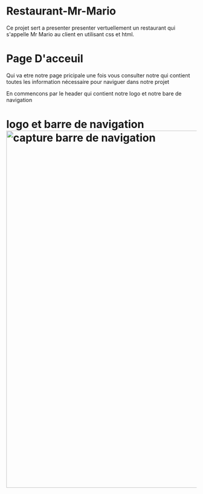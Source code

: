 # Restaurant-Mr-Mario
Ce projet sert a presenter presenter vertuellement un restaurant qui s'appelle Mr Mario au client en utilisant css et html.

# Page D'acceuil 

Qui va etre notre page pricipale une fois vous consulter notre qui contient toutes les information nécessaire pour naviguer dans notre projet

En commencons par le header qui contient notre logo et notre bare de navigation

# logo et barre de navigation   <img width="946" alt="capture barre de navigation" src="https://github.com/mehdilouchene/Restaurant-Mr-Mario/assets/149451571/ffb103cd-fa83-4a87-a58c-46b6e2a2da2c">




